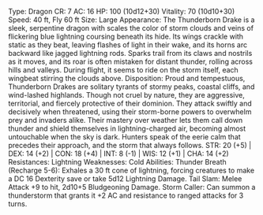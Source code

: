 Type: Dragon
CR: 7
AC: 16
HP: 100 (10d12+30)
Vitality: 70 (10d10+30)
Speed: 40 ft, Fly 60 ft
Size: Large
Appearance: The Thunderborn Drake is a sleek, serpentine dragon with scales the color of storm clouds and veins of flickering blue lightning coursing beneath its hide. Its wings crackle with static as they beat, leaving flashes of light in their wake, and its horns arc backward like jagged lightning rods. Sparks trail from its claws and nostrils as it moves, and its roar is often mistaken for distant thunder, rolling across hills and valleys. During flight, it seems to ride on the storm itself, each wingbeat stirring the clouds above.
Disposition: Proud and tempestuous, Thunderborn Drakes are solitary tyrants of stormy peaks, coastal cliffs, and wind-lashed highlands. Though not cruel by nature, they are aggressive, territorial, and fiercely protective of their dominion. They attack swiftly and decisively when threatened, using their storm-borne powers to overwhelm prey and invaders alike. Their mastery over weather lets them call down thunder and shield themselves in lightning-charged air, becoming almost untouchable when the sky is dark. Hunters speak of the eerie calm that precedes their approach, and the storm that always follows.
STR: 20 (+5) | DEX: 14 (+2) | CON: 18 (+4) | INT: 8 (-1) | WIS: 12 (+1) | CHA: 14 (+2)
Resistances: Lightning
Weaknesses: Cold
Abilities:
Thunder Breath (Recharge 5-6): Exhales a 30 ft cone of lightning, forcing creatures to make a DC 16 Dexterity save or take 5d12 Lightning Damage.
Tail Slam: Melee Attack +9 to hit, 2d10+5 Bludgeoning Damage.
Storm Caller: Can summon a thunderstorm that grants it +2 AC and resistance to ranged attacks for 3 turns.

